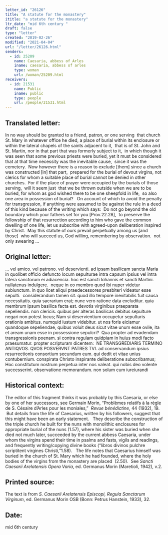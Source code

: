 ```yaml
---
letter_id: "26126"
title: "A statute for the monastery"
ititle: "a statute for the monastery"
ltr_date: "mid 6th century "
draft: false
type: "letter"
created: "2019-02-26"
modified: "2021-04-04"
url: "/letter/26126.html"
senders:
  - id: 25209
    name: Caesaria, abbess of Arles
    iname: caesaria, abbess of arles
    type: woman
    url: /woman/25209.html
receivers:
  - id: 21531
    name: Public
    iname: public
    type: people
    url: /people/21531.html
---
```

<h2> Translated letter:</h2><p>In no way should be granted to a friend, patron, or one serving&nbsp; that church St. Mary in whatever office he died, a place of burial within its enclosure or within the lateral chapels of the saints adjacent to it, &nbsp;that is of St. John and St. Martin, nor in that part that was formerly subject to it,&nbsp; in which though it was seen that some previous priests were buried, yet it must be considered that at that time necessity was the inevitable cause, &nbsp;since it was the cemetery.&nbsp; Now however there is a reason to exclude [them] since a church was constructed [in] that part,&nbsp; prepared for the burial of devout virgins, not clerics for whom a suitable place of burial cannot be denied in other churches. &nbsp;For if the place of prayer were occupied by the burials of those serving, &nbsp;will it seem just&nbsp; that we be thrown outside when we are to be buried, for whom as god wished there to be one sheepfold in life, &nbsp;so also one area in possession of burial?&nbsp;&nbsp; On account of which to avoid the penalty for transgression, if anything were assumed to be against the rule in a deed of this kind because of the writing which says: &nbsp;Do not go beyond the old boundary which your fathers set for you [Prov.22.28],&nbsp; to preserve the fellowship of that resurrection according to him who gave the common dwelling of one life, let us subscribe with agreed-upon deliberation inspired by Christ.&nbsp; May this statute of ours prevail perpetually among us [and those]&nbsp; who will succeed us, God willing, remembering by observation.&nbsp; not only swearing ...</p><h2 class="mt-4"> Original letter:</h2><p>… vel amico. vel patrono. vel deservienti. ad ipsam basilicam sancta Maria in quolibet officio defuncto locum sepulturae intra capsum ipsius vel intra latera sanctorum ei adiacencia. hoc est sancti Iohannis et sancti Martini. nullatenus indulgere. &nbsp;neque in eo membro quod ibi nuper videtur subiunctum. in quo licet aliqui praedecessores presbiteri videatur esse sepulti.&nbsp; considerandum tamen sit. quod illo tempore inevitabilis fuit causa necessitatis. quia sacrarium erat; nunc vero ratione data excluditur. quia membrum ipsum basilica facta est. devotis virginibus praeparata sepeliendis. non clericis. quibus per alteras basilicas debitus sepulture negari non potest locus; Nam si deservientium occupetur sepulturis orationis ambitus. numquid iustum videbitur. ut nos foris eiciamur quandoque sepeliendae, quibus voluit deus sicut vitae unum esse ovile, ita et aream unam esse in possessione sepulcri? &nbsp;Qua propter ad evadendam transgressionis poenam. si contra regulam quidpiam in huius modi facto praesumatur. propter scripturam dicentem:&nbsp; NE TRANSGREDIARIS TERMINO ANTIQVOS. QVOS POSVERVNT PATRES TVI. ad conservandum ipsius resurrectionis consortium secundum eum. qui dedit et vitae unius contubernium. conspirata Christo inspirante deliberatione subscribamus; Hoc constitutum nostrum perpetua inter nos valeat. qui nobis deo volente successerint. observatione memorandum. non solum cum iureiurandi&nbsp;</p><h2 class="mt-4"> Historical context:</h2><p>The editor of this fragment thinks it was probably by this Caesaria, or else by one of her successors, see&nbsp;Germain Morin, “Problèmes relatifs à la règle de S. Césaire d’Arles pour les moniales,”&nbsp; <i>Revue bénédictine</i>, 44 (1932), 19.&nbsp; &nbsp;But details from the life of Caesarius, written by his followers, suggest that this might have been an early statement.&nbsp; &nbsp;They describe the construction of the triple church he built for the nuns with monolithic enclosures for appropriate burial of the nuns (1.57), where his sister was buried when she died not much later, succeeded by the current abbess Caesaria, under whom the virgins spend their time in psalms and fasts, vigils and readings, and frequently writing/copying divine books (“libros divinos pulchre scriptitent virgines Christi,”1.58).&nbsp; &nbsp;The life notes that Caesarius himself was buried in the church of St. Mary which he had founded, where the holy bodies of the virgins from the monastery are placed&nbsp; (2.50).&nbsp; See <i>Sancti Caesarii Arelatensis Opera Varia</i>, ed. Germanus Morin (Maretioli, 1942), v.2.</p><h2 class="mt-4"> Printed source:</h2><p><span>The text is from&nbsp;</span><i><span>S. Caesarii Arelatensis Episcopi, Regula </span></i><span><i><span>Sanctarum</span></i></span><span><i><span> Virginum</span></i></span><span><span>, ed. Germanus Morin OSB (Bonn: Petrus Hanstein, 1933), 32.</span></span></p><h2 class="mt-4"> Date:</h2>mid 6th century 